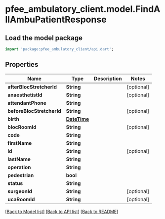 # pfee_ambulatory_client.model.FindAllAmbuPatientResponse

## Load the model package
```dart
import 'package:pfee_ambulatory_client/api.dart';
```

## Properties
Name | Type | Description | Notes
------------ | ------------- | ------------- | -------------
**afterBlocStretcherId** | **String** |  | [optional] 
**anaesthetistId** | **String** |  | [optional] 
**attendantPhone** | **String** |  | 
**beforeBlocStretcherId** | **String** |  | [optional] 
**birth** | [**DateTime**](DateTime.md) |  | 
**blocRoomId** | **String** |  | [optional] 
**code** | **String** |  | 
**firstName** | **String** |  | 
**id** | **String** |  | [optional] 
**lastName** | **String** |  | 
**operation** | **String** |  | 
**pedestrian** | **bool** |  | 
**status** | **String** |  | 
**surgeonId** | **String** |  | [optional] 
**ucaRoomId** | **String** |  | [optional] 

[[Back to Model list]](../README.md#documentation-for-models) [[Back to API list]](../README.md#documentation-for-api-endpoints) [[Back to README]](../README.md)


